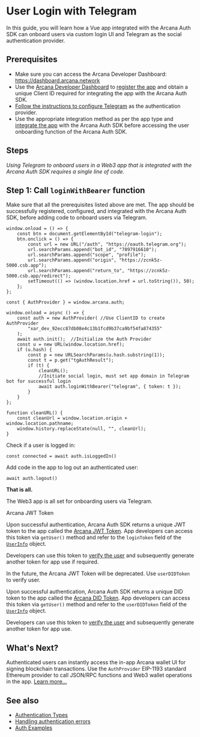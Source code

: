 # User Login with Telegram

In this guide, you will learn how a Vue app integrated with the Arcana Auth SDK can onboard users via custom login UI and Telegram as the social authentication provider.

## Prerequisites

- Make sure you can access the Arcana Developer Dashboard: <https://dashboard.arcana.network>
- Use the [Arcana Developer Dashboard](../../../../../../concepts/dashboard/) to [register the app](../../../../../../setup/config-auth/register-app/) and obtain a unique Client ID required for integrating the app with the Arcana Auth SDK.
- [Follow the instructions to configure Telegram](../../../../../../setup/config-social/telegram-oauth/) as the authentication provider.
- Use the appropriate integration method as per the app type and [integrate the app](../../../../../integrate/vanilla-html-css-js/) with the Arcana Auth SDK before accessing the user onboarding function of the Arcana Auth SDK.

## Steps

*Using Telegram to onboard users in a Web3 app that is integrated with the Arcana Auth SDK requires a single line of code.*

## Step 1: Call `loginWithBearer` function

Make sure that all the prerequisites listed above are met. The app should be successfully registered, configured, and integrated with the Arcana Auth SDK, before adding code to onboard users via Telegram.

```
window.onload = () => {
    const btn = document.getElementById("telegram-login");
    btn.onclick = () => {
        const url = new URL("/auth", "https://oauth.telegram.org");
        url.searchParams.append("bot_id", "7097916610");
        url.searchParams.append("scope", "profile");
        url.searchParams.append("origin", "https://zcnk5z-5000.csb.app");
        url.searchParams.append("return_to", "https://zcnk5z-5000.csb.app/redirect");
        setTimeout(() => (window.location.href = url.toString()), 50);
    };
};

```

```
const { AuthProvider } = window.arcana.auth;

window.onload = async () => {
    const auth = new AuthProvider( //Use ClientID to create AuthProvider
        "xar_dev_92ecc87db08e4c13b1fcd9b37ca9bf54fa874355"
    );
    await auth.init();  //Initialize the Auth Provider
    const u = new URL(window.location.href);
    if (u.hash) {
        const p = new URLSearchParams(u.hash.substring(1));
        const t = p.get("tgAuthResult");
        if (t) {
            cleanURL();
            //Initiate social login, must set app domain in Telegram bot for successful login
            await auth.loginWithBearer("telegram", { token: t }); 
        }
    }
};

function cleanURL() {
    const cleanUrl = window.location.origin + window.location.pathname;
    window.history.replaceState(null, "", cleanUrl);
}

```

Check if a user is logged in:

```
const connected = await auth.isLoggedIn()

```

Add code in the app to log out an authenticated user:

```
await auth.logout()

```

**That is all.**

The Web3 app is all set for onboarding users via Telegram.

Arcana JWT Token

Upon successful authentication, Arcana Auth SDK returns a unique JWT token to the app called the [Arcana JWT Token](../../../../../../concepts/an-jwt-token/). App developers can access this token via `getUser()` method and refer to the `loginToken` field of the [`UserInfo`](https://authsdk-ref-guide.netlify.app/interfaces/userinfo) object.

Developers can use this token to [verify the user](../../../../../../concepts/jwt-token-validation/) and subsequently generate another token for app use if required.

In the future, the Arcana JWT Token will be deprecated. Use `userDIDToken` to verify user.

Upon successful authentication, Arcana Auth SDK returns a unique DID token to the app called the [Arcana DID Token](../../../../../../concepts/an-jwt-token/). App developers can access this token via `getUser()` method and refer to the `userDIDToken` field of the [`UserInfo`](https://authsdk-ref-guide.netlify.app/interfaces/userinfo) object.

Developers can use this token to [verify the user](../../../../../../concepts/an-did-token/#verify-did-token) and subsequently generate another token for app use.

## What's Next?

Authenticated users can instantly access the in-app Arcana wallet UI for signing blockchain transactions. Use the `AuthProvider` EIP-1193 standard Ethereum provider to call JSON/RPC functions and Web3 wallet operations in the app. [Learn more...](../../../../../web3-ops/evm/)

## See also

- [Authentication Types](../../../../../../concepts/authtype/)
- [Handling authentication errors](../../../../../auth-error-msg/)
- [Auth Examples](https://github.com/arcana-network/auth-examples)

